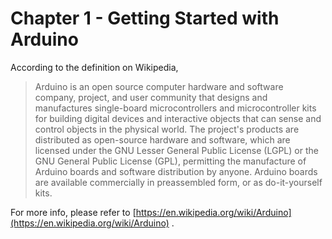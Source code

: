 # Chapter 1 - Getting Started with Arduino

According to the definition on Wikipedia,
> Arduino is an open source computer hardware and software company, 
project, and user community that designs and manufactures single-board microcontrollers and microcontroller kits for building digital devices and interactive objects that can sense and control objects in the physical world. The project's products are distributed as open-source hardware and software, which are licensed under the GNU Lesser General Public License (LGPL) or the GNU General Public License (GPL), permitting the manufacture of Arduino boards and software distribution by anyone. Arduino boards are available commercially in preassembled form, or as do-it-yourself kits.

For more info, please refer to [https://en.wikipedia.org/wiki/Arduino](https://en.wikipedia.org/wiki/Arduino) .
